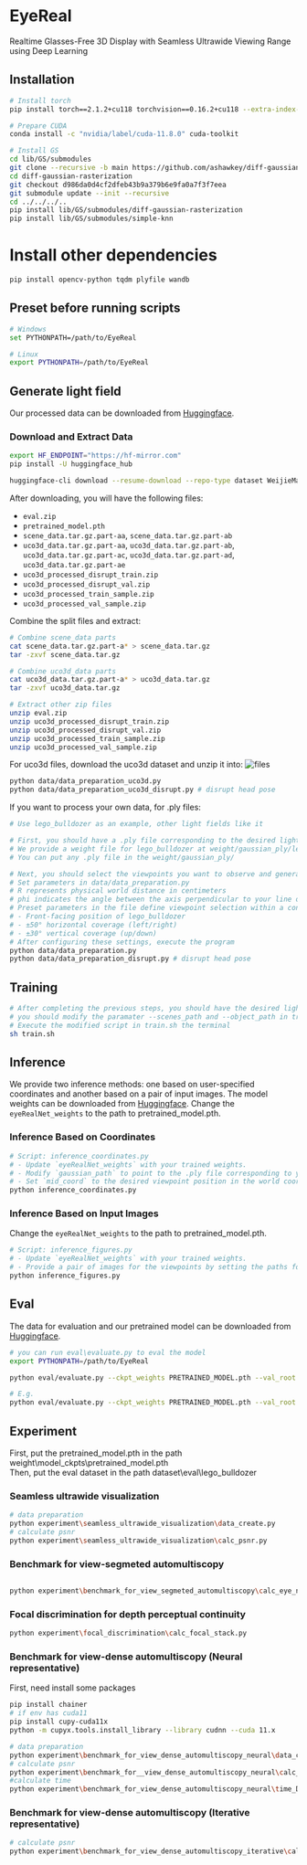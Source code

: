 # EyeReal

Realtime Glasses-Free 3D Display with Seamless Ultrawide Viewing Range using Deep Learning

## Installation

```bash
# Install torch
pip install torch==2.1.2+cu118 torchvision==0.16.2+cu118 --extra-index-url https://download.pytorch.org/whl/cu118

# Prepare CUDA
conda install -c "nvidia/label/cuda-11.8.0" cuda-toolkit

# Install GS
cd lib/GS/submodules
git clone --recursive -b main https://github.com/ashawkey/diff-gaussian-rasterization.git
cd diff-gaussian-rasterization
git checkout d986da0d4cf2dfeb43b9a379b6e9fa0a7f3f7eea
git submodule update --init --recursive
cd ../../../..
pip install lib/GS/submodules/diff-gaussian-rasterization
pip install lib/GS/submodules/simple-knn
``` 

# Install other dependencies
```bash
pip install opencv-python tqdm plyfile wandb
```

## Preset before running scripts
```bash
# Windows
set PYTHONPATH=/path/to/EyeReal

# Linux
export PYTHONPATH=/path/to/EyeReal
```

## Generate light field
Our processed data can be downloaded from [Huggingface](https://huggingface.co/datasets/WeijieMa/EyeReal/tree/main).

### Download and Extract Data

```bash
export HF_ENDPOINT="https://hf-mirror.com"
pip install -U huggingface_hub

huggingface-cli download --resume-download --repo-type dataset WeijieMa/EyeReal --local-dir ./dataset/EyeReal
```

After downloading, you will have the following files:
- `eval.zip`
- `pretrained_model.pth`
- `scene_data.tar.gz.part-aa`, `scene_data.tar.gz.part-ab`
- `uco3d_data.tar.gz.part-aa`, `uco3d_data.tar.gz.part-ab`, `uco3d_data.tar.gz.part-ac`, `uco3d_data.tar.gz.part-ad`, `uco3d_data.tar.gz.part-ae`
- `uco3d_processed_disrupt_train.zip`
- `uco3d_processed_disrupt_val.zip`
- `uco3d_processed_train_sample.zip`
- `uco3d_processed_val_sample.zip`

Combine the split files and extract:
```bash
# Combine scene_data parts
cat scene_data.tar.gz.part-a* > scene_data.tar.gz
tar -zxvf scene_data.tar.gz

# Combine uco3d_data parts
cat uco3d_data.tar.gz.part-a* > uco3d_data.tar.gz
tar -zxvf uco3d_data.tar.gz

# Extract other zip files
unzip eval.zip
unzip uco3d_processed_disrupt_train.zip
unzip uco3d_processed_disrupt_val.zip
unzip uco3d_processed_train_sample.zip
unzip uco3d_processed_val_sample.zip
```

For uco3d files, download the uco3d dataset and unzip it into:
![files](assets/image.png)

```bash
python data/data_preparation_uco3d.py
python data/data_preparation_uco3d_disrupt.py # disrupt head pose
```

If you want to process your own data, for .ply files:

```bash
# Use lego_bulldozer as an example, other light fields like it

# First, you should have a .ply file corresponding to the desired light field
# We provide a weight file for lego_bulldozer at weight/gaussian_ply/lego_bulldozer.ply
# You can put any .ply file in the weight/gaussian_ply/

# Next, you should select the viewpoints you want to observe and generate corresponding images
# Set parameters in data/data_preparation.py
# R represents physical world distance in centimeters
# phi indicates the angle between the axis perpendicular to your line of sight, theta denotes the angle between the coordinate axis aligned with the longer edge of the screen and the line of sight's projection on the ground
# Preset parameters in the file define viewpoint selection within a conical space: 
# - Front-facing position of lego_bulldozer
# - ±50° horizontal coverage (left/right)
# - ±30° vertical coverage (up/down)
# After configuring these settings, execute the program
python data/data_preparation.py
python data/data_preparation_disrupt.py # disrupt head pose
```


## Training
```bash
# After completing the previous steps, you should have the desired light field data images ready.
# you should modify the paramater --scenes_path and --object_path in train.sh
# Execute the modified script in train.sh the terminal
sh train.sh
```

## Inference
We provide two inference methods: one based on user-specified coordinates and another based on a pair of input images.
The model weights can be downloaded from [Huggingface](https://huggingface.co/datasets/WeijieMa/EyeReal/tree/main).
Change the `eyeRealNet_weights` to the path to pretrained_model.pth.
### Inference Based on Coordinates
```bash
# Script: inference_coordinates.py
# - Update `eyeRealNet_weights` with your trained weights.
# - Modify `gaussian_path` to point to the .ply file corresponding to your light field data.
# - Set `mid_coord` to the desired viewpoint position in the world coordinate system (in centimeters).
python inference_coordinates.py
```
### Inference Based on Input Images
Change the `eyeRealNet_weights` to the path to pretrained_model.pth.
```bash
# Script: inference_figures.py
# - Update `eyeRealNet_weights` with your trained weights.
# - Provide a pair of images for the viewpoints by setting the paths for `data_path`, `left_eye_path`, and `right_eye_path`.
python inference_figures.py
```

## Eval
The data for evaluation and our pretrained model can be downloaded from [Huggingface](https://huggingface.co/datasets/WeijieMa/EyeReal/tree/main).
```bash
# you can run eval\evaluate.py to eval the model
export PYTHONPATH=/path/to/EyeReal

python eval/evaluate.py --ckpt_weights PRETRAINED_MODEL.pth --val_root VAL_ROOT

# E.g.
python eval/evaluate.py --ckpt_weights PRETRAINED_MODEL.pth --val_root /path/to/uco3d_processed_val_sample

```

## Experiment

First, put the pretrained_model.pth  in the path weight\model_ckpts\pretrained_model.pth\
Then, put the eval dataset in the path dataset\eval\lego_bulldozer

### Seamless ultrawide visualization


```bash
# data preparation
python experiment\seamless_ultrawide_visualization\data_create.py 
# calculate psnr
python experiment\seamless_ultrawide_visualization\calc_psnr.py
```

### Benchmark for view-segmeted automultiscopy


```bash

python experiment\benchmark_for_view_segmeted_automultiscopy\calc_eye_neighborhood.py

```
### Focal discrimination for depth perceptual continuity


```bash
python experiment\focal_discrimination\calc_focal_stack.py

```

### Benchmark for view-dense automultiscopy (Neural representative)

First, need install some packages

```bash
pip install chainer
# if env has cuda11
pip install cupy-cuda11x
python -m cupyx.tools.install_library --library cudnn --cuda 11.x
```

```bash
# data preparation
python experiment\benchmark_for_view_dense_automultiscopy_neural\data_create_DNN.py
# calculate psnr
python experiment\benchmark_for__view_dense_automultiscopy_neural\calc_DNN.py
#calculate time
python experiment\benchmark_for_view_dense_automultiscopy_neural\time_DNN.py
```

### Benchmark for view-dense automultiscopy (Iterative representative)


```bash
# calculate psnr
python experiment\benchmark_for_view_dense_automultiscopy_iterative\calc_NTF.py
```